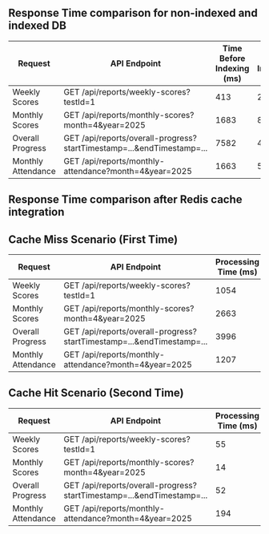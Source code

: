 ## Response Time comparison for non-indexed and indexed DB


| Request           | API Endpoint                                                      | Time Before Indexing (ms) | Time After Indexing (ms) | Improvement (ms) | Improvement (%) |
|----------------------|-------------------------------------------------------------------|---------------------------|--------------------------|--------------------|-----------------|
| Weekly Scores        | GET /api/reports/weekly-scores?testId=1                           | 413                       | 208                      | 205                | 49.64%          |
| Monthly Scores       | GET /api/reports/monthly-scores?month=4&year=2025               | 1683                      | 871                      | 812                | 48.25%          |
| Overall Progress     | GET /api/reports/overall-progress?startTimestamp=...&endTimestamp=... | 7582                      | 4403                     | 3179               | 41.93%          |
| Monthly Attendance   | GET /api/reports/monthly-attendance?month=4&year=2025           | 1663                      | 562                      | 1101               | 66.21%          |



## Response Time comparison after Redis cache integration


## Cache Miss Scenario (First Time)

| Request            | API Endpoint                                                      | Processing Time (ms) |
|--------------------|-------------------------------------------------------------------|----------------------|
| Weekly Scores      | GET /api/reports/weekly-scores?testId=1                           | 1054                 |
| Monthly Scores     | GET /api/reports/monthly-scores?month=4&year=2025               | 2663                 |
| Overall Progress   | GET /api/reports/overall-progress?startTimestamp=...&endTimestamp=... | 3996                 |
| Monthly Attendance | GET /api/reports/monthly-attendance?month=4&year=2025           | 1207                 |

## Cache Hit Scenario (Second Time)

| Request            | API Endpoint                                                      | Processing Time (ms) | Improvement (ms) | Improvement (%) |
|--------------------|-------------------------------------------------------------------|----------------------|--------------------|-----------------|
| Weekly Scores      | GET /api/reports/weekly-scores?testId=1                           | 55                   | 999                | 94.78%          |
| Monthly Scores     | GET /api/reports/monthly-scores?month=4&year=2025               | 14                   | 2649               | 99.47%          |
| Overall Progress   | GET /api/reports/overall-progress?startTimestamp=...&endTimestamp=... | 52                   | 3944               | 98.70%          |
| Monthly Attendance | GET /api/reports/monthly-attendance?month=4&year=2025           | 194                  | 1013               | 83.93%          |